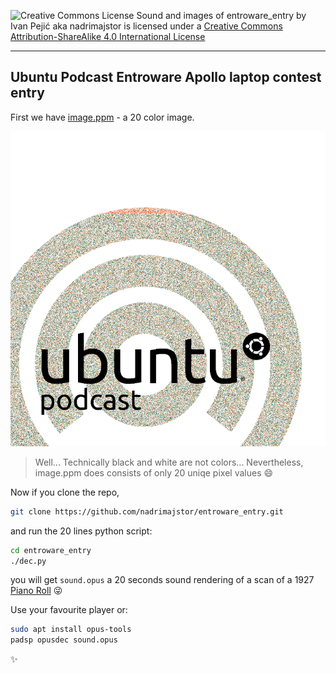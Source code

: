 ![Creative Commons License](https://i.creativecommons.org/l/by-sa/4.0/88x31.png)
Sound and images of entroware_entry by Ivan Pejić aka nadrimajstor is licensed under a [Creative Commons Attribution-ShareAlike 4.0 International License](http://creativecommons.org/licenses/by-sa/4.0/)

***

## Ubuntu Podcast Entroware Apollo laptop contest entry

First we have [image.ppm](https://github.com/nadrimajstor/entroware_entry/blob/master/image.ppm) - a 20 color image.

![image preview](docs/image_preview.png)

> Well... Technically black and white are not colors...
> Nevertheless, image.ppm does consists of only 20 uniqe pixel values :smile:

Now if you clone the repo,
```bash
git clone https://github.com/nadrimajstor/entroware_entry.git
```
and run the 20 lines python script:
```bash
cd entroware_entry
./dec.py
```
you will get `sound.opus` a 20 seconds sound rendering of a scan of a 1927 [Piano Roll](https://en.wikipedia.org/wiki/Piano_roll) :stuck_out_tongue_winking_eye:

Use your favourite player or:
```bash
sudo apt install opus-tools
padsp opusdec sound.opus
```

:sparkles:
